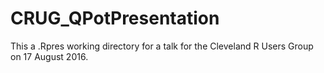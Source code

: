 # CRUG_QPotPresentation
This a .Rpres working directory for a talk for the Cleveland R Users Group on 17 August 2016.
